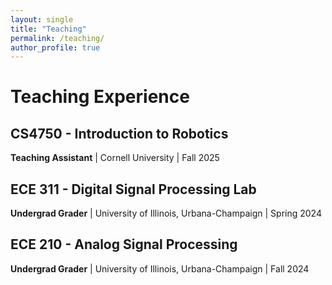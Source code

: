 ```yaml
---
layout: single
title: "Teaching"
permalink: /teaching/
author_profile: true
---
```


# Teaching Experience

## CS4750 - Introduction to Robotics
**Teaching Assistant** | Cornell University | Fall 2025

## ECE 311 - Digital Signal Processing Lab
**Undergrad Grader** | University of Illinois, Urbana-Champaign | Spring 2024

## ECE 210 - Analog Signal Processing
**Undergrad Grader** | University of Illinois, Urbana-Champaign | Fall 2024

